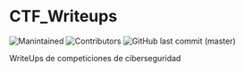 # CTF_Writeups

![Manintained](https://img.shields.io/badge/Maintained%3F-yes-blue.svg)
![Contributors](https://img.shields.io/github/contributors/halexys/UciTeam1?color=green)
![GitHub last commit (master)](https://img.shields.io/github/last-commit/halexys/UciTeam1?color=yellow)

WriteUps de competiciones de ciberseguridad
